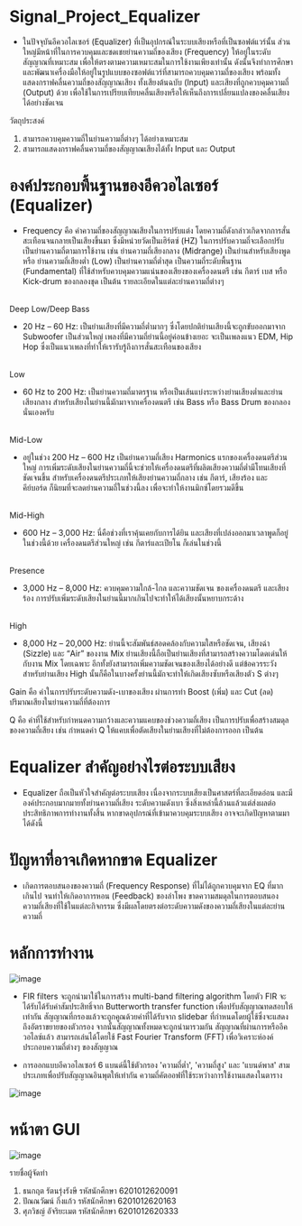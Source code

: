 # Signal_Project_Equalizer

- ในปัจจุบันอีควอไลเซอร์ (Equalizer) ที่เป็นอุปกรณ์ในระบบเสียงหรือที่เป็นซอฟต์แวร์นั้น ส่วนใหญ่มีหน้าที่ในการควบคุมและชดเชยย่านความถี่ของเสียง (Frequency) ให้อยู่ในระดับสัญญาณที่เหมาะสม เพื่อให้ตรงตามความเหมาะสมในการใช้งานเพียงเท่านั้น
ดังนั้นจึงทำการศึกษาและพัฒนาเครื่องมือให้อยู่ในรูปแบบของซอฟต์แวร์ที่สามารถควบคุมความถี่ของเสียง พร้อมทั้งแสดงกราฟคลื่นความถี่ของสัญญาณเสียง ทั้งเสียงต้นฉบับ (Input) และเสียงที่ถูกควบคุมความถี่ (Output) ด้วย เพื่อใช้ในการเปรียบเทียบคลื่นเสียงหรือให้เห็นถึงการเปลี่ยนแปลงของคลื่นเสียงได้อย่างชัดเจน

วัตถุประสงค์
1. สามารถควบคุมความถี่ในย่านความถี่ต่างๆ ได้อย่างเหมาะสม
2. สามารถแสดงกราฟคลื่นความถี่ของสัญญาณเสียงได้ทั้ง Input และ Output

# องค์ประกอบพื้นฐานของอีควอไลเซอร์ (Equalizer)
- Frequency คือ ค่าความถี่ของสัญญาณเสียงในการปรับแต่ง โดยความถี่ดังกล่าวเกิดจากการสั่นสะเทือนจนกลายเป็นเสียงขึ้นมา ซึ่งมีหน่วยวัดเป็นเฮิร์ตซ์ (HZ) ในการปรับความถี่จะเลือกปรับเป็นย่านความถี่ตามการใช้งาน เช่น ย่านความถี่เสียงกลาง (Midrange) เป็นย่านสำหรับเสียงพูด หรือ ย่านความถี่เสียงต่ำ (Low) เป็นย่านความถี่ต่ำสุด เป็นความถี่ระดับพื้นฐาน (Fundamental) ที่ใช้สำหรับควบคุมความแน่นของเสียงของเครื่องดนตรี เช่น กีตาร์ เบส หรือ Kick-drum ของกลองชุด เป็นต้น
รายละเอียดในแต่ละย่านความถี่ต่างๆ

<br>Deep Low/Deep Bass</br>
- 20 Hz – 60 Hz: เป็นย่านเสียงที่มีความถี่ต่ำมากๆ ซึ่งโดยปกติย่านเสียงนี้จะถูกขับออกมาจาก Subwoofer เป็นส่วนใหญ่ เพลงที่มีความถี่ย่านนี้อยู่ค่อนข้างเยอะ จะเป็นเพลงแนว EDM, Hip Hop ซึ่งเป็นแนวเพลงที่ทำให้เรารับรู้ถึงการสั่นสะเทือนของเสียง

<br>Low</br>
- 60 Hz to 200 Hz: เป็นย่านความถี่มาตรฐาน หรือเป็นเส้นแบ่งระหว่างย่านเสียงต่ำและย่านเสียงกลาง สำหรับเสียงในย่านนี้มักมาจากเครื่องดนตรี เช่น Bass หรือ Bass Drum ของกลองนั่นเองครับ

<br>Mid-Low</br>
- อยู่ในช่วง 200 Hz – 600 Hz เป็นย่านความถี่เสียง Harmonics แรกของเครื่องดนตรีส่วนใหญ่ การเพิ่มระดับเสียงในย่านความถี่นี้จะช่วยให้เครื่องดนตรีที่ผลิตเสียงความถี่ต่ำมีโทนเสียงที่ชัดเจนขึ้น สำหรับเครื่องดนตรีประเภทให้เสียงย่านความถี่กลาง เช่น กีตาร์, เสียงร้อง และ คีย์บอร์ด ก็นิยมที่จะลดย่านความถี่ในช่วงนี้ลง เพื่อจะทำให้งานมิกซ์โดยรวมดีขึ้น

<br>Mid-High<br>
- 600 Hz – 3,000 Hz: นี่คือช่วงที่เราคุ้นเคยกับการได้ยิน และเสียงที่เปล่งออกมาเวลาพูดก็อยู่ในช่วงนี้ด้วย เครื่องดนตรีส่วนใหญ่ เช่น กีตาร์และเปียโน ก็เล่นในช่วงนี้ 

<br>Presence</br>
- 3,000 Hz – 8,000 Hz: ควบคุมความใกล้-ไกล และความชัดเจน ของเครื่องดนตรี และเสียงร้อง การปรับเพิ่มระดับเสียงในย่านนี้มากเกินไปจะทำให้ได้เสียงนั้นหยาบกระด้าง

<br>High</br>
- 8,000 Hz – 20,000 Hz: ย่านนี้จะสัมพันธ์สอดคล้องกับความใสหรือชัดเจน, เสียงฉ่า (Sizzle) และ “Air” ของงาน Mix 
ย่านเสียงนี้ถือเป็นย่านเสียงที่สามารถสร้างความโดดเด่นให้กับงาน Mix โดยเฉพาะ อีกทั้งยังสามารถเพิ่มความชัดเจนของเสียงได้อย่างดี แต่ข้อควรระวังสำหรับย่านเสียง High นั้นก็คือในบางครั้งย่านนี้มักจะทำให้เกิดเสียงซับหรือเสียงตัว S ต่างๆ

Gain คือ ค่าในการปรับระดับความดัง-เบาของเสียง ผ่านการทำ Boost (เพิ่ม) และ Cut (ลด) ปริมาณเสียงในย่านความถี่ที่ต้องการ

Q คือ ค่าที่ใช้สำหรับกำหนดความกว้างและความแคบของช่วงความถี่เสียง เป็นการปรับเพื่อสร้างสมดุลของความถี่เสียง เช่น กำหนดค่า Q ให้แคบเพื่อตัดเสียงในย่านเสียงที่ไม่ต้องการออก เป็นต้น

# Equalizer สำคัญอย่างไรต่อระบบเสียง
- Equalizer ถือเป็นหัวใจสำคัญต่อระบบเสียง เนื่องจากระบบเสียงเป็นศาสตร์ที่ละเอียดอ่อน และมีองค์ประกอบมากมายทั้งย่านความถี่เสียง ระดับความดังเบา ซึ่งสิ่งเหล่านี้ล้วนแล้วแต่ส่งผลต่อประสิทธิภาพการทำงานทั้งสิ้น หากขาดอุปกรณ์ที่เข้ามาควบคุมระบบเสียง อาจจะเกิดปัญหาตามมาได้ดังนี้

# ปัญหาที่อาจเกิดหากขาด Equalizer
- เกิดการตอบสนองของความถี่ (Frequency Response) ที่ไม่ได้ถูกควบคุมจาก EQ ที่มากเกินไป จนทำให้เกิดอาการหอน (Feedback) ของลำโพง
ขาดความสมดุลในการตอบสนองความถี่เสียงที่ใช้ในแต่ละกิจกรรม ซึ่งมีผลโดยตรงต่อระดับความดังของความถี่เสียงในแต่ละย่านความถี่

# หลักการทำงาน
![image](https://user-images.githubusercontent.com/69310175/203768237-44f0435b-2d93-4028-956c-4287aad0ae9b.png)
 
- FIR filters จะถูกนำมาใช้ในการสร้าง multi-band filtering algorithm โดยตัว FIR จะได้รับได้รับค่าสัมประสิทธิ์จาก Butterworth transfer function เพื่อปรับสัญญาณทดสอบให้เท่ากัน
สัญญาณที่กรองแล้วจะถูกคูณด้วยค่าที่ได้รับจาก slidebar ที่กำหนดโดยผู้ใช้ซึ่งจะแสดงถึงอัตราขยายของตัวกรอง จากนั้นสัญญาณทั้งหมดจะถูกนำมารวมกัน
สัญญาณที่ผ่านการหรืออีควอไลซ์แล้ว สามารถเล่นได้โดยใช้ Fast Fourier Transform (FFT) เพื่อวิเคราะห์องค์ประกอบความถี่ต่างๆ ของสัญญาณ

- การออกแบบอีควอไลเซอร์ 6 แบนด์นี้ใช้ตัวกรอง 'ความถี่ต่ำ', 'ความถี่สูง' และ 'แบนด์พาส' สามประเภทเพื่อปรับสัญญาณอินพุตให้เท่ากัน ความถี่คัตออฟที่ใช้ระหว่างการใช้งานแสดงในตาราง

![image](https://user-images.githubusercontent.com/69310175/203768518-535fdb52-cb1d-4aaf-8202-a9d0fa9442fd.png)

# หน้าตา GUI
![image](https://user-images.githubusercontent.com/69310175/203768689-a95a00fb-5a20-4bc1-8f02-05aaad923860.png)

รายชื่อผู้จัดทำ
1. ธนกฤต รัตนรุ่งรังษี รหัสนักศึกษา 6201012620091
2. ปัณณวัฒน์ กิ่งแก้ว รหัสนักศึกษา 6201012620163
3. ศุภวิชญ์ อัจริยะเมต รหัสนักศึกษา 6201012620333

